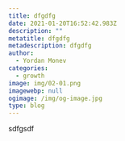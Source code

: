 ```yaml
---
title: dfgdfg
date: 2021-01-20T16:52:42.983Z
description: ""
metatitle: dfgdfg
metadescription: dfgdfg
author:
  - Yordan Monev
categories:
  - growth
image: img/02-01.png
imagewebp: null
ogimage: /img/og-image.jpg
type: blog
---
```

sdfgsdf
